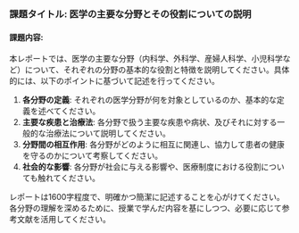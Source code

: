 ### 課題タイトル: 医学の主要な分野とその役割についての説明

#### 課題内容:
本レポートでは、医学の主要な分野（内科学、外科学、産婦人科学、小児科学など）について、それぞれの分野の基本的な役割と特徴を説明してください。具体的には、以下のポイントに基づいて記述を行ってください。

1. **各分野の定義**: それぞれの医学分野が何を対象としているのか、基本的な定義を述べてください。
2. **主要な疾患と治療法**: 各分野で扱う主要な疾患や病状、及びそれに対する一般的な治療法について説明してください。
3. **分野間の相互作用**: 各分野がどのように相互に関連し、協力して患者の健康を守るのかについて考察してください。
4. **社会的な影響**: 各分野が社会に与える影響や、医療制度における役割についても触れてください。

レポートは1600字程度で、明確かつ簡潔に記述することを心がけてください。各分野の理解を深めるために、授業で学んだ内容を基にしつつ、必要に応じて参考文献を活用してください。